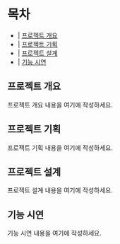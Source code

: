 # 목차

- | [프로젝트 개요](#프로젝트-개요)
- | [프로젝트 기획](#프로젝트-기획)
- | [프로젝트 설계](#프로젝트-설계)
- | [기능 시연](#기능-시연)

## 프로젝트 개요

프로젝트 개요 내용을 여기에 작성하세요.

## 프로젝트 기획

프로젝트 기획 내용을 여기에 작성하세요.

## 프로젝트 설계

프로젝트 설계 내용을 여기에 작성하세요.

## 기능 시연

기능 시연 내용을 여기에 작성하세요.
